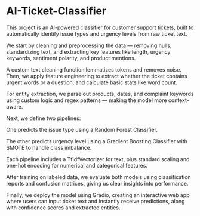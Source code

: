# AI-Ticket-Classifier
This project is an AI-powered classifier for customer support tickets, built to automatically identify issue types and urgency levels from raw ticket text.

We start by cleaning and preprocessing the data — removing nulls, standardizing text, and extracting key features like length, urgency keywords, sentiment polarity, and product mentions.

A custom text cleaning function lemmatizes tokens and removes noise. Then, we apply feature engineering to extract whether the ticket contains urgent words or a question, and calculate basic stats like word count.

For entity extraction, we parse out products, dates, and complaint keywords using custom logic and regex patterns — making the model more context-aware.

Next, we define two pipelines:

One predicts the issue type using a Random Forest Classifier.

The other predicts urgency level using a Gradient Boosting Classifier with SMOTE to handle class imbalance.

Each pipeline includes a TfidfVectorizer for text, plus standard scaling and one-hot encoding for numerical and categorical features.

After training on labeled data, we evaluate both models using classification reports and confusion matrices, giving us clear insights into performance.

Finally, we deploy the model using Gradio, creating an interactive web app where users can input ticket text and instantly receive predictions, along with confidence scores and extracted entities.
